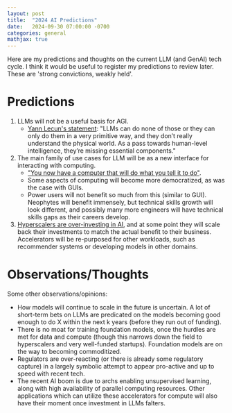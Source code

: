 ```yaml
---
layout: post
title:  "2024 AI Predictions"
date:   2024-09-30 07:00:00 -0700
categories: general
mathjax: true
---
```


Here are my predictions and thoughts on the current LLM (and GenAI) tech cycle.
I think it would be useful to register my predictions to review later.
These are 'strong convictions, weakly held'.

# Predictions
1. LLMs will not be a useful basis for AGI.
    - [Yann Lecun's statement](https://www.youtube.com/watch?v=5t1vTLU7s40): "LLMs can do none of those or they can only do them in a very primitive way, and they don’t really understand the physical world. As a pass towards human-level intelligence, they’re missing essential components."
2. The main family of use cases for LLM will be as a new interface for interacting with computing.
    - ["You now have a computer that will do what you tell it to do"](https://x.com/Carnage4Life/status/1761483377365152234).
    - Some aspects of computing will become more democratized, as was the case with GUIs.
    - Power users will not benefit so much from this (similar to GUI). Neophytes will benefit immensely, but technical skills growth will look different, and possibly many more engineers will have technical skills gaps as their careers develop.
3. [Hyperscalers are over-investing in AI](https://www.cnbc.com/2024/07/25/techs-splurge-on-ai-chips-has-meta-alphabet-tesla-in-arms-race.html), and at some point they will scale back their investments to match the actual benefit to their business. Accelerators will be re-purposed for other workloads, such as recommender systems or developing models in other domains.


# Observations/Thoughts
Some other observations/opinions:
- How models will continue to scale in the future is uncertain. A lot of short-term bets on LLMs are predicated on the models becoming good enough to do X within the next k years (before they run out of funding).
- There is no moat for training foundation models, once the hurdles are met for data and compute (though this narrows down the field to hyperscalers and very well-funded startups). Foundation models are on the way to becoming commoditized.
- Regulators are over-reacting (or there is already some regulatory capture) in a largely symbolic attempt to appear pro-active and up to speed with recent tech.
- The recent AI boom is due to archs enabling unsupervised learning, along with high availability of parallel computing resources. Other applications which can utilize these accelerators for compute will also have their moment once investment in LLMs falters.